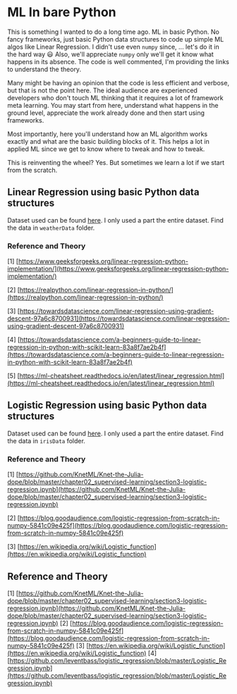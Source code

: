 # ML In bare Python 

This is something I wanted to do a long time ago. ML in basic Python. 
No fancy frameworks, just basic Python data structures to code up simple ML algos like Linear Regression.
I didn't use even `numpy` since, ... let's do it in the hard way :smiley: 
Also, we'll appreciate `numpy` only we'll get it know what happens in its absence.
The code is well commented, I'm providing the links to understand the theory.

Many might be having an opinion that the code is less efficient and verbose, but that is not the point here. 
The ideal audience are experienced developers who don't touch ML thinking that it requires a lot of framework meta learning. 
You may start from here, understand what happens in the ground level, appreciate the work already done and then start using frameworks.

Most importantly, here you'll understand how an ML algorithm works exactly and what are the basic building blocks of it. This helps a lot in applied ML since we get to know where to tweak and how to tweak.

This is reinventing the wheel? Yes. But sometimes we learn a lot if we start from the scratch.

## Linear Regression using basic Python data structures 

Dataset used can be found [here](https://drive.google.com/file/d/1fiHg5DyvQeRC4SyhsVnje5dhJNyVWpO1/view). 
I only used a part the entire dataset. Find the data in `weatherData` folder.

### Reference and Theory

[1] [https://www.geeksforgeeks.org/linear-regression-python-implementation/](https://www.geeksforgeeks.org/linear-regression-python-implementation/)

[2] [https://realpython.com/linear-regression-in-python/](https://realpython.com/linear-regression-in-python/)

[3] [https://towardsdatascience.com/linear-regression-using-gradient-descent-97a6c8700931](https://towardsdatascience.com/linear-regression-using-gradient-descent-97a6c8700931)
 
[4] [https://towardsdatascience.com/a-beginners-guide-to-linear-regression-in-python-with-scikit-learn-83a8f7ae2b4f](https://towardsdatascience.com/a-beginners-guide-to-linear-regression-in-python-with-scikit-learn-83a8f7ae2b4f)

[5] [https://ml-cheatsheet.readthedocs.io/en/latest/linear_regression.html](https://ml-cheatsheet.readthedocs.io/en/latest/linear_regression.html)

## Logistic Regression using basic Python data structures 

Dataset used can be found [here](https://archive.ics.uci.edu/ml/datasets/Iris). 
I only used a part the entire dataset. Find the data in `irisData` folder.

### Reference and Theory

[1] [https://github.com/KnetML/Knet-the-Julia-dope/blob/master/chapter02_supervised-learning/section3-logistic-regression.ipynb](https://github.com/KnetML/Knet-the-Julia-dope/blob/master/chapter02_supervised-learning/section3-logistic-regression.ipynb)  

[2] [https://blog.goodaudience.com/logistic-regression-from-scratch-in-numpy-5841c09e425f](https://blog.goodaudience.com/logistic-regression-from-scratch-in-numpy-5841c09e425f)  

[3] [https://en.wikipedia.org/wiki/Logistic_function](https://en.wikipedia.org/wiki/Logistic_function)  

Reference and Theory
--------------------

[1] [https://github.com/KnetML/Knet-the-Julia-dope/blob/master/chapter02_supervised-learning/section3-logistic-regression.ipynb](https://github.com/KnetML/Knet-the-Julia-dope/blob/master/chapter02_supervised-learning/section3-logistic-regression.ipynb)
[2] [https://blog.goodaudience.com/logistic-regression-from-scratch-in-numpy-5841c09e425f](https://blog.goodaudience.com/logistic-regression-from-scratch-in-numpy-5841c09e425f)
[3] [https://en.wikipedia.org/wiki/Logistic_function](https://en.wikipedia.org/wiki/Logistic_function) 
[4] [https://github.com/leventbass/logistic_regression/blob/master/Logistic_Regression.ipynb](https://github.com/leventbass/logistic_regression/blob/master/Logistic_Regression.ipynb)

